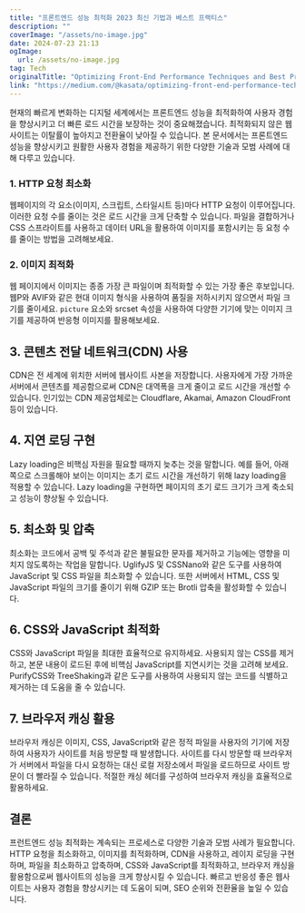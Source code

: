 ```yaml
---
title: "프론트엔드 성능 최적화 2023 최신 기법과 베스트 프랙티스"
description: ""
coverImage: "/assets/no-image.jpg"
date: 2024-07-23 21:13
ogImage: 
  url: /assets/no-image.jpg
tag: Tech
originalTitle: "Optimizing Front-End Performance Techniques and Best Practices"
link: "https://medium.com/@kasata/optimizing-front-end-performance-techniques-and-best-practices-2e56b8137200"
---
```



현재의 빠르게 변화하는 디지털 세계에서는 프론트엔드 성능을 최적화하여 사용자 경험을 향상시키고 더 빠른 로드 시간을 보장하는 것이 중요해졌습니다. 최적화되지 않은 웹사이트는 이탈률이 높아지고 전환율이 낮아질 수 있습니다. 본 문서에서는 프론트엔드 성능을 향상시키고 원활한 사용자 경험을 제공하기 위한 다양한 기술과 모범 사례에 대해 다루고 있습니다.

### 1. HTTP 요청 최소화

웹페이지의 각 요소(이미지, 스크립트, 스타일시트 등)마다 HTTP 요청이 이루어집니다. 이러한 요청 수를 줄이는 것은 로드 시간을 크게 단축할 수 있습니다. 파일을 결합하거나 CSS 스프라이트를 사용하고 데이터 URL을 활용하여 이미지를 포함시키는 등 요청 수를 줄이는 방법을 고려해보세요.

### 2. 이미지 최적화

<div class="content-ad"></div>

웹 페이지에서 이미지는 종종 가장 큰 파일이며 최적화할 수 있는 가장 좋은 후보입니다. 웹P와 AVIF와 같은 현대 이미지 형식을 사용하여 품질을 저하시키지 않으면서 파일 크기를 줄이세요. `picture` 요소와 srcset 속성을 사용하여 다양한 기기에 맞는 이미지 크기를 제공하여 반응형 이미지를 활용해보세요.

## 3. 콘텐츠 전달 네트워크(CDN) 사용

CDN은 전 세계에 위치한 서버에 웹사이트 사본을 저장합니다. 사용자에게 가장 가까운 서버에서 콘텐츠를 제공함으로써 CDN은 대역폭을 크게 줄이고 로드 시간을 개선할 수 있습니다. 인기있는 CDN 제공업체로는 Cloudflare, Akamai, Amazon CloudFront 등이 있습니다.

## 4. 지연 로딩 구현

<div class="content-ad"></div>

Lazy loading은 비핵심 자원을 필요할 때까지 늦추는 것을 말합니다. 예를 들어, 아래쪽으로 스크롤해야 보이는 이미지는 초기 로드 시간을 개선하기 위해 lazy loading을 적용할 수 있습니다. Lazy loading을 구현하면 페이지의 초기 로드 크기가 크게 축소되고 성능이 향상될 수 있습니다.

## 5. 최소화 및 압축

최소화는 코드에서 공백 및 주석과 같은 불필요한 문자를 제거하고 기능에는 영향을 미치지 않도록하는 작업을 말합니다. UglifyJS 및 CSSNano와 같은 도구를 사용하여 JavaScript 및 CSS 파일을 최소화할 수 있습니다. 또한 서버에서 HTML, CSS 및 JavaScript 파일의 크기를 줄이기 위해 GZIP 또는 Brotli 압축을 활성화할 수 있습니다.

## 6. CSS와 JavaScript 최적화

<div class="content-ad"></div>

CSS와 JavaScript 파일을 최대한 효율적으로 유지하세요. 사용되지 않는 CSS를 제거하고, 본문 내용이 로드된 후에 비핵심 JavaScript를 지연시키는 것을 고려해 보세요. PurifyCSS와 TreeShaking과 같은 도구를 사용하여 사용되지 않는 코드를 식별하고 제거하는 데 도움을 줄 수 있습니다.

## 7. 브라우저 캐싱 활용

브라우저 캐싱은 이미지, CSS, JavaScript와 같은 정적 파일을 사용자의 기기에 저장하여 사용자가 사이트를 처음 방문할 때 발생합니다. 사이트를 다시 방문할 때 브라우저가 서버에서 파일을 다시 요청하는 대신 로컬 저장소에서 파일을 로드하므로 사이트 방문이 더 빨라질 수 있습니다. 적절한 캐싱 헤더를 구성하여 브라우저 캐싱을 효율적으로 활용하세요.

## 결론

<div class="content-ad"></div>

프런트엔드 성능 최적화는 계속되는 프로세스로 다양한 기술과 모범 사례가 필요합니다. HTTP 요청을 최소화하고, 이미지를 최적화하며, CDN을 사용하고, 레이지 로딩을 구현하며, 파일을 최소화하고 압축하며, CSS와 JavaScript를 최적화하고, 브라우저 캐싱을 활용함으로써 웹사이트의 성능을 크게 향상시킬 수 있습니다. 빠르고 반응성 좋은 웹사이트는 사용자 경험을 향상시키는 데 도움이 되며, SEO 순위와 전환율을 높일 수 있습니다.